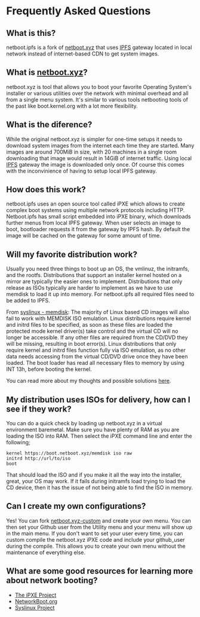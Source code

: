 # Frequently Asked Questions

## What is this?
netboot.ipfs is a fork of [netboot.xyz](http://www.netboot.xyz) that uses [IPFS](https://ipfs.io) gateway located in local network instead of internet-based CDN to get system images.

## What is [netboot.xyz](http://www.netboot.xyz)?
netboot.xyz is tool that allows you to boot your favorite Operating System's installer or various utilities over the network with minimal overhead and all from a single menu system. It's similar to various tools netbooting tools of the past like boot.kernel.org with a lot more flexibility.

## What is the diference?
While the original netboot.xyz is simpler for one-time setups it needs to download system images from the internet each time they are started. Many images are around 700MiB in size, with 20 machines in a single room downloading that image would result in 14GiB of internet traffic. Using local [IPFS](https://ipfs.io) gateway the image is downloaded only once. Of course this comes with the inconvinience of having to setup local IPFS gateway.

## How does this work?
netboot.ipfs uses an open source tool called iPXE which allows to create complex boot systems using multiple network protocols including HTTP. Netboot.ipfs has small script embedded into iPXE binary, which downloads further menus from local IPFS gateway. When user selects an image to boot, bootloader requests it from the gateway by IPFS hash. By default the image will be cached on the gateway for some amount of time.

## Will my favorite distribution work?
Usually you need three things to boot up an OS, the vmlinuz, the initramfs, and the rootfs.  Distributions that support an installer kernel hosted on a mirror are typically the easier ones to implement.  Distributions that only release as ISOs typically are harder to implement as we have to use memdisk to load it up into memory. For netboot.ipfs all required files need to be added to IPFS.

From [syslinux - memdisk](http://www.syslinux.org/wiki/index.php/MEMDISK): The majority of Linux based CD images will also fail to work with MEMDISK ISO emulation. Linux distributions require kernel and initrd files to be specified, as soon as these files are loaded the protected mode kernel driver(s) take control and the virtual CD will no longer be accessible. If any other files are required from the CD/DVD they will be missing, resulting in boot error(s). Linux distributions that only require kernel and initrd files function fully via ISO emulation, as no other data needs accessing from the virtual CD/DVD drive once they have been loaded. The boot loader has read all necessary files to memory by using INT 13h, before booting the kernel.

You can read more about my thoughts and possible solutions [here](https://www.reversengineered.com/2016/01/07/booting-linux-isos-with-memdisk-and-ipxe/).

## My distribution uses ISOs for delivery, how can I see if they work?
You can do a quick check by loading up netboot.xyz in a virtual environment baremetal.  Make sure you have plenty of RAM as you are loading the ISO into RAM.  Then select the iPXE command line and enter the following;

    kernel https://boot.netboot.xyz/memdisk iso raw
    initrd http://url/to/iso
    boot

That should load the ISO and if you make it all the way into the installer, great, your OS may work.  If it fails during initramfs load trying to load the CD device, then it has the issue of not being able to find the ISO in memory.

## Can I create my own configurations?

Yes!  You can fork [netboot.xyz-custom](https://github.com/antonym/netboot.xyz-custom) and create your own menu.  You can then set your Github user from the Utility menu and your menu will show up in the main menu.  If you don't want to set your user every time, you can custom compile the netboot.xyz iPXE code and include your github_user during the compile.  This allows you to create your own menu without the maintenance of everything else.

## What are some good resources for learning more about network booting?

* [The iPXE Project](http://ipxe.org/)
* [NetworkBoot.org](http://networkboot.org/)
* [Syslinux Project](http://www.syslinux.org/wiki/index.php?title=The_Syslinux_Project)

